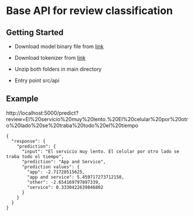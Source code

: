 # Base API for review classification

## Getting Started

- Download model binary file from [link](https://drive.google.com/file/d/1jzTaBFqzEebsQFAQGlmYOg_j8QgouOCV/view?usp=sharing)

- Download tokenizer from [link](https://drive.google.com/file/d/1r95yFbJDaRGSYlIhPNhc3M4pMkXG3o4W/view?usp=sharing)

- Unzip both folders in main directory

- Entry point src/api

## Example

http://localhost:5000/predict?review=El%20servicio%20muy%20lento.%20El%20celular%20por%20otro%20lado%20se%20traba%20todo%20el%20tiempo

```
{
  "response": {
    "prediction": {
      "input": "El servicio muy lento. El celular por otro lado se traba todo el tiempo", 
      "prediction": "App and Service", 
      "prediction values": {
        "app": -2.71728515625, 
        "app and service": 5.459717273712158, 
        "other": -2.654169797897339, 
        "service": 0.3330422639846802
      }
    }
  }
}
```
